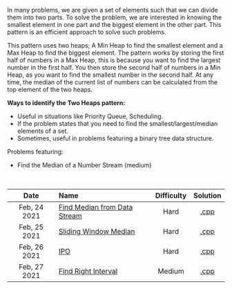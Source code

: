 In many problems, we are given a set of elements such that we can divide them into two parts. To solve the problem, we are interested in knowing the smallest element in one part and the biggest element in the other part. This pattern is an efficient approach to solve such problems.  

This pattern uses two heaps; A Min Heap to find the smallest element and a Max Heap to find the biggest element. The pattern works by storing the first half of numbers in a Max Heap, this is because you want to find the largest number in the first half. You then store the second half of numbers in a Min Heap, as you want to find the smallest number in the second half. At any time, the median of the current list of numbers can be calculated from the top element of the two heaps.  

**Ways to identify the Two Heaps pattern:** 
- Useful in situations like Priority Queue, Scheduling.
- If the problem states that you need to find the smallest/largest/median elements of a set.
- Sometimes, useful in problems featuring a binary tree data structure.

Problems featuring:  
- Find the Median of a Number Stream (medium)

<br/>

| Date | Name | Difficulty | Solution |
|:----:|:-----|:----------:|:--------:|
| Feb, 24 2021 | [Find Median from Data Stream](https://leetcode.com/problems/find-median-from-data-stream/) | Hard | [.cpp](https://github.com/the-robot/coding-challenges/blob/master/leet-code/educative.io/09-two-heaps/find-median-from-data-stream.cpp) |
| Feb, 25 2021 | [Sliding Window Median](https://leetcode.com/problems/sliding-window-median/) | Hard | [.cpp](https://github.com/the-robot/coding-challenges/blob/master/leet-code/educative.io/09-two-heaps/sliding-window-median.cpp) |
| Feb, 26 2021 | [IPO](https://leetcode.com/problems/ipo/) | Hard | [.cpp](https://github.com/the-robot/coding-challenges/blob/master/leet-code/educative.io/09-two-heaps/ipo.cpp) |
| Feb, 27 2021 | [Find Right Interval](https://leetcode.com/problems/find-right-interval/) | Medium | [.cpp](https://github.com/the-robot/coding-challenges/blob/master/leet-code/educative.io/09-two-heaps/find-right-interval.cpp) |
